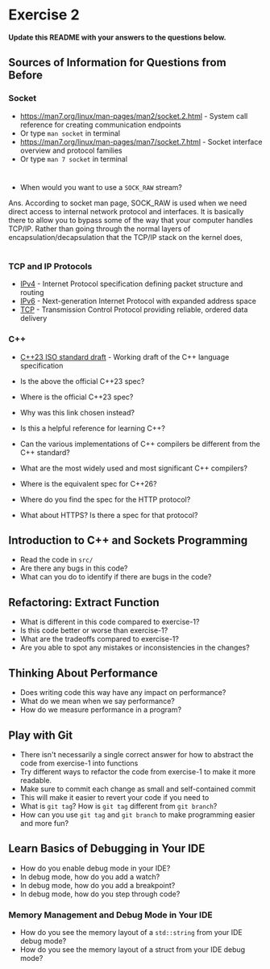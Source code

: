 # Exercise 2

**Update this README with your answers to the questions below.**

## Sources of Information for Questions from Before

### Socket 
- https://man7.org/linux/man-pages/man2/socket.2.html - System call reference
  for creating communication endpoints
- Or type `man socket` in terminal
- https://man7.org/linux/man-pages/man7/socket.7.html - Socket interface 
  overview and protocol families
- Or type `man 7 socket` in terminal
#
- When would you want to use a `SOCK_RAW` stream?

Ans. According to socket man page, SOCK_RAW is used when we need direct access to internal network protocol and interfaces. It is basically there to allow you to bypass some of the way that your computer handles TCP/IP. Rather than going through the normal layers of encapsulation/decapsulation that the TCP/IP stack on the kernel does,
#
### TCP and IP Protocols
- [IPv4](https://www.rfc-editor.org/info/rfc791) - Internet Protocol 
  specification defining packet structure and routing
- [IPv6](https://www.rfc-editor.org/info/rfc8200) - Next-generation Internet 
  Protocol with expanded address space
- [TCP](https://datatracker.ietf.org/doc/html/rfc9293) - Transmission Control 
  Protocol providing reliable, ordered data delivery
    
### C++
- [C++23 ISO standard draft](https://www.open-std.org/jtc1/sc22/wg21/docs/papers/2023/n4950.pdf) - 
  Working draft of the C++ language specification
- Is the above the official C++23 spec? 
- Where is the official C++23 spec?
- Why was this link chosen instead?
- Is this a helpful reference for learning C++?
- Can the various implementations of C++ compilers be different from the
  C++ standard?
- What are the most widely used and most significant C++ compilers?
- Where is the equivalent spec for C++26?

- Where do you find the spec for the HTTP protocol?
- What about HTTPS? Is there a spec for that protocol?

## Introduction to C++ and Sockets Programming

- Read the code in `src/`
- Are there any bugs in this code? 
- What can you do to identify if there are bugs in the code?

## Refactoring: Extract Function

- What is different in this code compared to exercise-1?
- Is this code better or worse than exercise-1?
- What are the tradeoffs compared to exercise-1?
- Are you able to spot any mistakes or inconsistencies in the changes?
  
## Thinking About Performance

- Does writing code this way have any impact on performance?
- What do we mean when we say performance?
- How do we measure performance in a program?

## Play with Git

- There isn't necessarily a single correct answer for how to abstract the 
  code from exercise-1 into functions
- Try different ways to refactor the code from exercise-1 to make it more
  readable.
- Make sure to commit each change as small and self-contained commit
- This will make it easier to revert your code if you need to
- What is `git tag`? How is `git tag` different from `git branch`?
- How can you use `git tag` and `git branch` to make programming easier and
  more fun?

## Learn Basics of Debugging in Your IDE

- How do you enable debug mode in your IDE?
- In debug mode, how do you add a watch?
- In debug mode, how do you add a breakpoint?
- In debug mode, how do you step through code?

### Memory Management and Debug Mode in Your IDE

- How do you see the memory layout of a `std::string` from your IDE debug mode?
- How do you see the memory layout of a struct from your IDE debug mode?